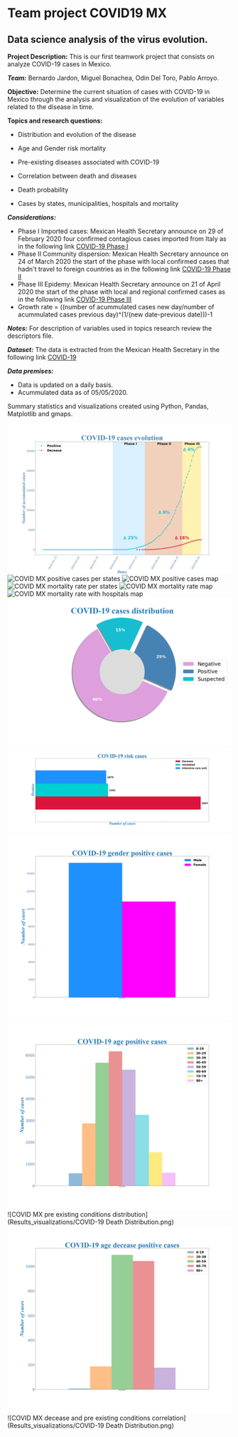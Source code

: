 # Team project COVID19 MX
## Data science analysis of the virus evolution.
 
**Project Description:** This is our first teamwork project that consists on analyze COVID-19 cases in Mexico.

***Team:*** Bernardo Jardon, Miguel Bonachea, Odin Del Toro, Pablo Arroyo. 

**Objective:** Determine the current situation of cases with COVID-19 in Mexico through the analysis and visualization of the evolution of variables related to the disease in time.

**Topics and research questions:**

* Distribution and evolution of the disease 

* Age and Gender risk mortality

* Pre-existing diseases associated with COVID-19

* Correlation between death and diseases

* Death probability

* Cases by states, municipalities, hospitals and mortality

***Considerations:***
* Phase I Imported cases: Mexican Health Secretary announce on 29 of February 2020 four confirmed contagious cases imported from Italy as in the following link [COVID-19 Phase I](https://coronavirus.gob.mx/2020/02/29/conferencia-29-de-febrero/)
* Phase II Community dispersion: Mexican Health Secretary announce on 24 of March 2020 the start of the phase with local confirmed cases that hadn't travel to foreign countries as in the following link [COVID-19 Phase II](https://coronavirus.gob.mx/2020/03/24/inicia-fase-2-por-coronavirus-covid-19/)
* Phase III Epidemy: Mexican Health Secretary announce on 21 of April 2020 the start of the phase with local and regional confirmed cases as in the following link [COVID-19 Phase III](https://coronavirus.gob.mx/2020/04/21/inicia-la-fase-3-por-covid-19/)
* Growth rate = ((number of acummulated cases new day/number of acummulated cases previous day)^(1/(new date-previous date)))-1

***Notes:*** For description of variables used in topics research review the descriptors file.

***Dataset:*** The data is extracted from the Mexican Health Secretary in the following link
[COVID-19](https://www.gob.mx/salud/documentos/datos-abiertos-152127?idiom=es)

***Data premises:*** 
* Data is updated on a daily basis. 
* Acummulated data as of 05/05/2020.
 
 Summary statistics and visualizations created using Python, Pandas, Matplotlib and gmaps. 
 
 ![COVID MX Evolution](Results_visualizations/COVID-19_cases_evolution.png)
 ![COVID MX positive cases per states](Results_visualizations/COVID-19_bar_top_states_positive_cases.png)
 ![COVID MX positive cases map](Results_visualizations/COVID-19_heatmap_top_states_positive_cases.png)
 ![COVID MX mortality rate per states](Results_visualizations/COVID-19_bar_top_states_mortality_rates.png)
 ![COVID MX mortality rate map](Results_visualizations/COVID-19_heatmap_top_states_mortality_rates.png)
 ![COVID MX mortality rate with hospitals map](Results_visualizations/COVID-19_heatmap_top_states_mortality_rates_with_hospitals.png)
 ![COVID MX cases distribution](Results_visualizations/COVID-19_cases_distribution.png)
 ![COVID MX risk cases distribution](Results_visualizations/COVID-19_risk_cases.png)
 ![COVID MX gender distribution](Results_visualizations/COVID-19_gender.png)
 ![COVID MX age distribution](Results_visualizations/COVID-19_age.png)
 ![COVID MX pre existing conditions distribution](Results_visualizations/COVID-19 Death Distribution.png)
 ![COVID MX age decease distribution](Results_visualizations/COVID-19_age_decease.png)
 ![COVID MX decease and pre existing conditions correlation](Results_visualizations/COVID-19 Death Distribution.png)
 
